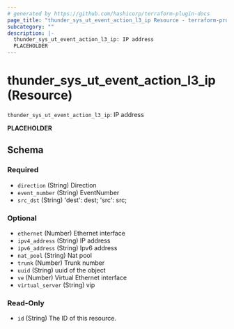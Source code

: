 ```yaml
---
# generated by https://github.com/hashicorp/terraform-plugin-docs
page_title: "thunder_sys_ut_event_action_l3_ip Resource - terraform-provider-thunder"
subcategory: ""
description: |-
  thunder_sys_ut_event_action_l3_ip: IP address
  PLACEHOLDER
---
```


# thunder_sys_ut_event_action_l3_ip (Resource)

`thunder_sys_ut_event_action_l3_ip`: IP address

__PLACEHOLDER__



<!-- schema generated by tfplugindocs -->
## Schema

### Required

- `direction` (String) Direction
- `event_number` (String) EventNumber
- `src_dst` (String) 'dest': dest; 'src': src;

### Optional

- `ethernet` (Number) Ethernet interface
- `ipv4_address` (String) IP address
- `ipv6_address` (String) Ipv6 address
- `nat_pool` (String) Nat pool
- `trunk` (Number) Trunk number
- `uuid` (String) uuid of the object
- `ve` (Number) Virtual Ethernet interface
- `virtual_server` (String) vip

### Read-Only

- `id` (String) The ID of this resource.


